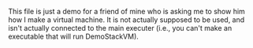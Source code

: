This file is just a demo for a friend of mine who is asking me to show him how I make a virtual machine. It is not actually supposed to be used, and isn't actually connected to the main executer (i.e., you can't make an executable that will run DemoStackVM).